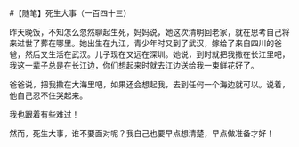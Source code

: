 #【随笔】死生大事（一百四十三）

昨天晚饭，不知怎么忽然聊起生死，妈妈说，她这次清明回老家，就在思考自己将来过世了葬在哪里。她出生在九江，青少年时又到了武汉，嫁给了来自四川的爸爸，然后又生活在武汉。儿子现在又远在深圳。她说，到时就把我撒在长江里吧，我这一辈子总是在长江边，你们想起来时就去江边送给我一束鲜花好了。

爸爸说，把我撒在大海里吧，如果还会想起我，去到任何一个海边就可以。说着，他自己忍不住哭起来。

我也跟着有些难过！

然而，死生大事，谁不要面对呢？我自己也要早点想清楚，早点做准备才好！